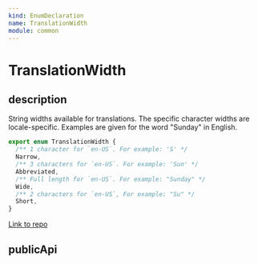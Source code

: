 ```yaml
---
kind: EnumDeclaration
name: TranslationWidth
module: common
---
```


# TranslationWidth

## description

String widths available for translations.
The specific character widths are locale-specific.
Examples are given for the word "Sunday" in English.

```ts
export enum TranslationWidth {
  /** 1 character for `en-US`. For example: 'S' */
  Narrow,
  /** 3 characters for `en-US`. For example: 'Sun' */
  Abbreviated,
  /** Full length for `en-US`. For example: "Sunday" */
  Wide,
  /** 2 characters for `en-US`, For example: "Su" */
  Short,
}
```

[Link to repo](https://github.com/timdeschryver/angular/blob/master/packages/common/src/i18n/locale_data_api.ts#L67-L76)

## publicApi
